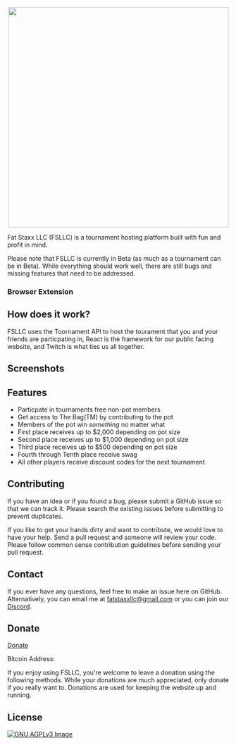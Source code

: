 <p align="center">
 <img src="" width=500 align="center">
</p>

Fat Staxx LLC (FSLLC) is a tournament hosting platform built with fun and profit in mind.

Please note that FSLLC is currently in Beta (as much as a tournament can be in Beta). While everything should work well, there are still bugs and missing features that need to be
addressed.

### Browser Extension



## How does it work?
FSLLC uses the Toornament API to host the tourament that you and your friends are particpating in, React is the framework for our public facing website, and Twitch is what ties us all together.

## Screenshots


## Features
* Particpate in tournaments free non-pot members
* Get access to The Bag(TM) by contributing to the pot 
* Members of the pot win *something* no matter what
* First place receives up to $2,000 depending on pot size
* Second place receives up to $1,000 depending on pot size
* Third place receives up to $500 depending on pot size
* Fourth through Tenth place receive swag
* All other players receive discount codes for the next tournament

## Contributing
If you have an idea or if you found a bug, please submit a GitHub issue so that
we can track it.  Please search the existing issues before submitting to
prevent duplicates.

If you like to get your hands dirty and want to contribute, we would love to
have your help.  Send a pull request and someone will review your code. Please
follow common sense contribution guidelines
before sending your pull request.

## Contact

If you ever have any questions, feel free to make an issue here on GitHub.  Alternatively, you can email me at fatstaxxllc@gmail.com or you can join our [Discord](placeholder).

## Donate

[Donate](placeholder)

Bitcoin Address: 

If you enjoy using FSLLC, you're welcome to leave a donation using the following methods.  While your donations are much appreciated, only donate if you really want to.  Donations are used for keeping the website up and running.

## License
[![GNU AGPLv3 Image](https://www.gnu.org/graphics/agplv3-155x51.png)](https://www.gnu.org/licenses/agpl-3.0.html)

